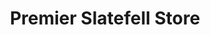---
title: "Premier Slatefell Store"
url: /cockermouth/premier-slatefell-store/
shop: convenience
---